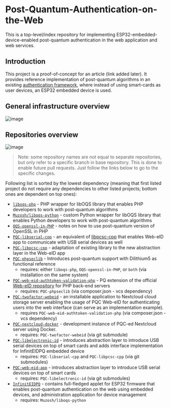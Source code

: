 # Post-Quantum-Authentication-on-the-Web
This is a top-level/index repository for implementing ESP32-embedded-device-enabled post-quantum authentication in the web application and web services.

## Introduction
This project is a proof-of-concept for an article (link added later). It provides reference implementation of post-quantum algorithms in an existing [authentication framework](https://github.com/Muzosh/Smart-Card-Authentication-On-The-Web), where instead of using smart-cards as user devices, an ESP32 embedded device is used.

## General infrastructure overview
![image](https://github.com/Muzosh/Post-Quantum-Authentication-on-the-Web/assets/30979983/bd86e6b9-29b3-4146-8d96-3fd7efcb6e1c)


## Repositories overview
![image](https://github.com/Muzosh/Post-Quantum-Authentication-on-the-Web/assets/30979983/9c421367-163f-4b8d-a021-f9a6ded5cf85)
> Note: some repository names are not equal to separate repositories, but only refer to a specific branch in base repository. This is done to enable future pull requests. Just follow the links below to go to the specific changes.

Following list is sorted by the lowest dependency (meaning that first listed project do not require any dependencies to other listed projects; bottom ones are dependent on top ones):
* [`liboqs-php`](https://github.com/Muzosh/liboqs-php) - PHP wrapper for libOQS library that enables PHP developers to work with post-quantum algorithms
* [`Muzosh/liboqs-python`](https://github.com/Muzosh/liboqs-python) - custom Python wrapper for libOQS library that enables Python developers to work with post-quantum algorithms
* [`OQS-openssl-in-PHP`](https://github.com/Muzosh/OQS-openssl-in-PHP) - notes on how to use post-quantum version of OpenSSL in PHP
* [`PQC-libserial-cpp`](https://github.com/Muzosh/libserial-cpp) - an equivalent of [libpcsc-cpp](https://github.com/web-eid/libpcsc-cpp) that enables Web-eID app to communicate with USB serial devices as well
* [`PQC-libpcsc-cpp`](https://github.com/Muzosh/libpcsc-cpp/tree/feature-adapt-serial-abstraction-layer) - adaptation of existing library to the new abstraction layer in the Web-eID app
* [`PQC-phpseclib`](https://github.com/Muzosh/phpseclib/tree/feature-post-quantum-support) - Introduces post-quantum support with Dilithium5 as functional reference
  * requires: either `liboqs-php`, `OQS-openssl-in-PHP`, or `both` (via installation on the same system)
* [`PQC-web-eid-authtoken-validation-php`](https://github.com/Muzosh/web-eid-authtoken-validation-php/tree/feature-post-quantum-support) - PQ extension of the official [Web-eID repository](https://github.com/web-eid) for PHP back-end servers
  * requires: `PQC-phpseclib` (via composer.json - vcs dependency)
* [`PQC-twofactor-webeid`](https://github.com/Muzosh/nextcloud_twofactor_webeid) - an installable application to Nextcloud cloud storage server enabling the usage of PQC Web-eID for authenticating users into the web interface (can serve as an implementation example).
  * requires `PQC-web-eid-authtoken-validation-php` (via composer.json - vcs dependency)
* [`PQC-nextcloud-docker`](https://github.com/Muzosh/PQC-nextcloud-docker) - development instance of PQC-ed Nextcloud server using Docker.
  * requires: `PQC-twofactor-webeid` (via git submodule)
* [`PQC-libelectronic-id`](https://github.com/Muzosh/libelectronic-id/tree/feature-abstraction-layer-and-InfinitEIDPQ) - introduces abstraction layer to introduce USB serial devices on top of smart cards and adds interface implementation for InfinitEIDPQ embedded device
  * requires: `PQC-libserial-cpp` and `PQC-libpcsc-cpp` (via git submodules)
* [`PQC-web-eid-app`](https://github.com/Muzosh/web-eid-app/tree/feature-abstraction-layer-and-serial-devices) - introduces abstraction layer to introduce USB serial devices on top of smart cards
  * requires: `PQC-libelectronic-id` (via git submodules)
* [`InfinitEIDPQ`](https://github.com/Muzosh/InfinitEIDPQ) - contains full-fledged applet for ESP32 firmware that enables post-quantum authentication on the web using embedded devices, and administration application for device management
  * requires: `Muzosh/liboqs-python`
